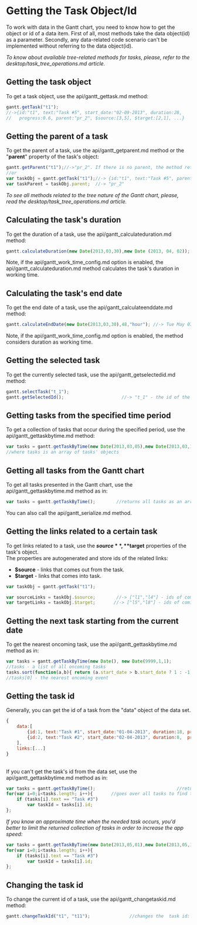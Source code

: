 Getting the Task Object/Id
============================================
To work with data in the Gantt chart, you need to know how to get the object or id of a data item. First of all,
most methods take the data object(id) as a parameter. Secondly, any data-related code scenario can't be implemented without referring to
the data object(id).

*To know about available tree-related methods for tasks, please, refer to the desktop/task_tree_operations.md article.*

Getting the task object
--------------------------
To get a task object, use the api/gantt_gettask.md method:

~~~js
gantt.getTask("t1");
//->{id:"t1", text:"Task #5", start_date:"02-09-2013", duration:28, 
//   progress:0.6, parent:"pr_2", $source:[3,5], $target:[2,1], ...}
~~~

Getting the parent of a task
---------------------------------------
To get the parent of a task, use the api/gantt_getparent.md method or the "**parent**" property of the task's object:

~~~js
gantt.getParent("t1");//->"pr_2". If there is no parent, the method returns the root id
//or
var taskObj = gantt.getTask("t1");//-> {id:"t1", text:"Task #5", parent:"pr_2", ...}
var taskParent = taskObj.parent;  //-> "pr_2"
~~~
*To see all methods related to the tree nature of the Gantt chart, please, read the desktop/task_tree_operations.md article.*

Calculating the task's duration
----------------------------------------
To get the duration of a task, use the api/gantt_calculateduration.md method:

~~~js
gantt.calculateDuration(new Date(2013,03,30),new Date (2013, 04, 02)); // ->16
~~~

Note, if the api/gantt_work_time_config.md option is enabled, the api/gantt_calculateduration.md method calculates the task's duration in working time. 

Calculating the task's end date
----------------------------------------
To get the end date of a task, use the api/gantt_calculateenddate.md method:

~~~js
gantt.calculateEndDate(new Date(2013,03,30),48,"hour"); //-> Tue May 07 2013 17:00:00
~~~

Note, if the api/gantt_work_time_config.md option is enabled, the method considers duration as working time. 


Getting the selected task
-------------------------------------
To get the currently selected task, use the  api/gantt_getselectedid.md method: 

~~~js
gantt.selectTask("t_1"); 
gantt.getSelectedId();                      //-> "t_1" - the id of the selected task
~~~

Getting tasks from the specified time period
------------------------------------------------
To get a collection of tasks that occur during the specified period, use the api/gantt_gettaskbytime.md method:

~~~js
var tasks = gantt.getTaskByTime(new Date(2013,03,05),new Date(2013,03,15)); 
//where tasks is an array of tasks' objects
~~~

Getting all tasks from the Gantt chart
-------------------------------------
To get all tasks presented in the Gantt chart, use the api/gantt_gettaskbytime.md method as in:

~~~js
var tasks = gantt.getTaskByTime();        //returns all tasks as an array of objects
~~~

You can also call the api/gantt_serialize.md method.


Getting the links related to a certain task
------------------------------------------
To get links related to a task, use the **$source**, **$target** properties of the task's object.<br> The properties are autogenerated and store ids of the  related links:

- **$source** - links that comes out from the task.
- **$target** - links that comes into task.

~~~js
var taskObj = gantt.getTask("t1");

var sourceLinks = taskObj.$source;        //-> ["l1","l4"] - ids of coming-out links  /*!*/
var targetLinks = taskObj.$target;       //-> ["l5","l8"] - ids of coming-into links  /*!*/
~~~


Getting the next task starting from the current date
--------------------------
To get the nearest oncoming task, use the api/gantt_gettaskbytime.md method as in:
~~~js
var tasks = gantt.getTaskByTime(new Date(), new Date(9999,1,1);	
//tasks - a list of all oncoming tasks
tasks.sort(function(a,b){ return (a.start_date > b.start_date ? 1 : -1); });
//tasks[0] - the nearest oncoming event
~~~

Getting the task id
--------------------------
Generally, you can get the id of a task from the "data" object of the data set.  

~~~js
{
    data:[
        {id:1, text:"Task #1", start_date:"01-04-2013", duration:18, progress:0.4}, /*!*/
        {id:2, text:"Task #2", start_date:"02-04-2013", duration:8,  progress:0.6}  /*!*/
    ],
    links:[...]
}
~~~

<br>
If you can't get the task's id from the data set, use the api/gantt_gettaskbytime.md method as in:

~~~js
var tasks = gantt.getTaskByTime();                               //returns all tasks
for(var i=0;i<tasks.length; i++){       //goes over all tasks to find the one needed
    if (tasks[i].text == "Task #3") 
        var taskId = tasks[i].id;
};
~~~

*If you know an approximate time when the needed task occurs, you'd better to limit the returned collection of tasks in order to increase the app speed:*

~~~js
var tasks = gantt.getTaskByTime(new Date(2013,05,01),new Date(2013,05,10)); 
for(var i=0;i<tasks.length; i++){  
	if (tasks[i].text == "Task #3") 
    	var taskId = tasks[i].id;
};
~~~

Changing the task id
-------------------------------
To change the current id of a task, use the api/gantt_changetaskid.md method:
~~~js
gantt.changeTaskId("t1", "t11");               //changes the  task id: "t1" -> "t11" 
~~~
